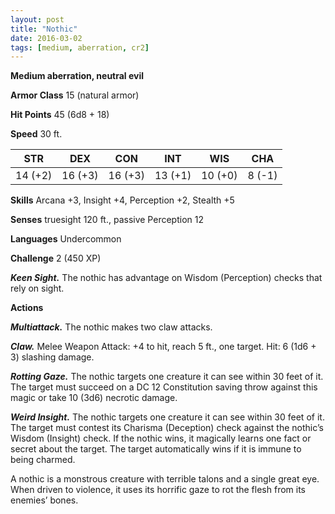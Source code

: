 ```yaml
---
layout: post
title: "Nothic"
date: 2016-03-02
tags: [medium, aberration, cr2]
---
```


**Medium aberration, neutral evil**

**Armor Class** 15 (natural armor)

**Hit Points** 45 (6d8 + 18)

**Speed** 30 ft.

|   STR   |   DEX   |   CON   |   INT   |   WIS   |   CHA   |
|:-----:|:-----:|:-----:|:-----:|:-----:|:-----:|
| 14 (+2) | 16 (+3) | 16 (+3) | 13 (+1) | 10 (+0) | 8 (-1) |

**Skills** Arcana +3, Insight +4, Perception +2, Stealth +5

**Senses** truesight 120 ft., passive Perception 12

**Languages** Undercommon

**Challenge** 2 (450 XP)

***Keen Sight.*** The nothic has advantage on Wisdom (Perception) checks that rely on sight.

**Actions**

***Multiattack.*** The nothic makes two claw attacks. 

***Claw.*** Melee Weapon Attack: +4 to hit, reach 5 ft., one target. Hit: 6 (1d6 + 3) slashing damage.

***Rotting Gaze.*** The nothic targets one creature it can see within 30 feet of it. The target must succeed on a DC 12 Constitution saving throw against this magic or take 10 (3d6) necrotic damage.

***Weird Insight.*** The nothic targets one creature it can see within 30 feet of it. The target must contest its Charisma (Deception) check against the nothic’s Wisdom (Insight) check. If the nothic wins, it magically learns one fact or secret about the target. The target automatically wins if it is immune to being charmed.

A nothic is a monstrous creature with terrible talons and a single great eye. When driven to violence, it uses its horrific gaze to rot the flesh from its enemies’ bones.
